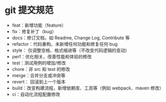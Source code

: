 # git 提交规范

- feat：新增功能（feature）
- fix：修复补丁（bug）
- docs：修订文档，如 Readme, Change Log, Contribute 等
- refactor：代码重构，未新增任何功能和修复任何 bug
- style： 仅调整空格、格式缩进等（不改变代码逻辑的变动）
- perf：优化相关，改善性能和体验的修改
- test：测试用例的增加/修改
- chore：非 src 和 test 的修改
- merge：合并分支或冲突等
- revert： 回滚到上一个版本
- build：改变构建流程，新增依赖库、工具等（例如 webpack、maven 修改）
- ci：自动化流程配置修改
